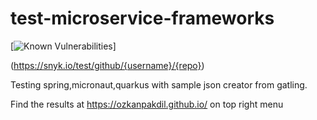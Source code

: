 # test-microservice-frameworks

[![Known Vulnerabilities](https://snyk.io/test/github/{username}/{repo}/badge.svg)]

(https://snyk.io/test/github/{username}/{repo})

Testing spring,micronaut,quarkus with sample json creator from gatling.

Find the results at https://ozkanpakdil.github.io/ on top right menu

